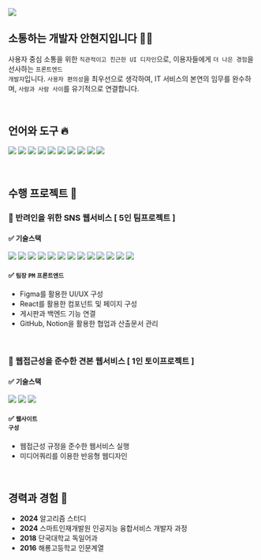 <img src="https://capsule-render.vercel.app/api?type=waving&height=300&color=gradient&text=AN%20HYUNJI&reversal=true">


##  소통하는 개발자 안현지입니다 🙋‍♀️

  사용자 중심 소통을 위한 <code>직관적이고 친근한 UI 디자인</code>으로, 이용자들에게 <code>더 나은 경험</code>을 선사하는 <code>프론트엔드 개발자</code>입니다. 
  <code>사용자 편의성</code>을 최우선으로 생각하여, IT 서비스의 본연의 임무를 완수하며, <code>사람과 사람 사이</code>를 유기적으로 연결합니다.


<br/>


##  언어와 도구 🔥


<img src="https://img.shields.io/badge/javascript-F7DF1E?style=for-the-badge&logo=javascript&logoColor=black">  <img src="https://img.shields.io/badge/HTML-E34F26?style=for-the-badge&logo=html5&logoColor=white">  <img src="https://img.shields.io/badge/CSS-1572B6?style=for-the-badge&logo=css3&logoColor=white">  <img src="https://img.shields.io/badge/React-61DAFB?style=for-the-badge&logo=React&logoColor=black">  <img src="https://img.shields.io/badge/Figma-F24E1E?style=for-the-badge&logo=figma&logoColor=white">  <img src="https://img.shields.io/badge/Java-007396?style=for-the-badge&logo=java&logoColor=white"/>   <img src="https://img.shields.io/badge/Python-3776AB?style=for-the-badge&logo=Python&logoColor=white"/>   <img src="https://img.shields.io/badge/Adobe%20Photoshop-31A8FF?style=for-the-badge&logo=Adobe%20Photoshop&logoColor=black"/> 
 <img src="https://img.shields.io/badge/Adobe%20Illustrator-FF9A00?style=for-the-badge&logo=adobe%20illustrator&logoColor=white"> <img src="https://img.shields.io/badge/GitHub-100000?style=for-the-badge&logo=github&logoColor=white"/>

<br/>


## 수행 프로젝트 💌


### 🔴 반려인을 위한 SNS 웹서비스 [ 5인 팀프로젝트 ]

  #### ✅ 기술스택  
  
  <img src="https://img.shields.io/badge/React-20232A?style=for-the-badge&logo=react&logoColor=61DAFB">  <img src="https://img.shields.io/badge/Spring_Boot-F2F4F9?style=for-the-badge&logo=spring-boot"> <img src="https://img.shields.io/badge/MySQL-005C84?style=for-the-badge&logo=mysql&logoColor=white"> <img src="    https://img.shields.io/badge/JavaScript-323330?style=for-the-badge&logo=javascript&logoColor=F7DF1E">  <img src="https://img.shields.io/badge/axios-671ddf?&style=for-the-badge&logo=axios&logoColor=white"> <img src="https://img.shields.io/badge/CSS3-1572B6?style=for-the-badge&logo=css3&logoColor=white"> <img src="https://img.shields.io/badge/Java-007396?style=for-the-badge&logo=java&logoColor=white"/> <img src="https://img.shields.io/badge/Amazon_AWS-FF9900?style=for-the-badge&logo=amazonaws&logoColor=white"> <img src="https://img.shields.io/badge/Notion-000000?style=for-the-badge&logo=notion&logoColor=white"> <img src="https://img.shields.io/badge/Trello-0052CC?style=for-the-badge&logo=trello&logoColor=white"> <img src="https://img.shields.io/badge/GitHub-100000?style=for-the-badge&logo=github&logoColor=white"/> <img src="https://img.shields.io/badge/JavaScript-323330?style=for-the-badge&logo=javascript&logoColor=F7DF1E"/> <img src="	https://img.shields.io/badge/VSCode-0078D4?style=for-the-badge&logo=visual%20studio%20code&logoColor=white"/>

  #### ✅ <code>팀장</code> <code>PM</code> <code>프론트엔드</code> 
  - Figma를 활용한 UI/UX 구성
  - React를 활용한 컴포넌트 및 페이지 구성
  - 게시판과 백엔드 기능 연결
  - GitHub, Notion을 활용한 협업과 산출문서 관리


<br/>


### 🔴 웹접근성을 준수한 견본 웹서비스 [ 1인 토이프로젝트 ]

  #### ✅ 기술스택  
  
  <img src="https://img.shields.io/badge/HTML5-E34F26?style=for-the-badge&logo=html5&logoColor=white">  <img src="https://img.shields.io/badge/CSS3-1572B6?style=for-the-badge&logo=css3&logoColor=white">  <img src="https://img.shields.io/badge/JavaScript-323330?style=for-the-badge&logo=javascript&logoColor=F7DF1E">


  #### ✅ <code>웹사이트 구성</code>
  - 웹접근성 규정을 준수한 웹서비스 실행
  - 미디어쿼리를 이용한 반응형 웹디자인

<br/>

##  경력과 경험 🚩
- <b>2024</b> 알고리즘 스터디
- <b>2024</b> 스마트인재개발원 인공지능 융합서비스 개발자 과정
- <b>2018</b> 단국대학교 독일어과
- <b>2016</b> 해룡고등학교 인문계열


<br/>
